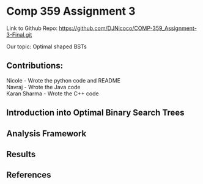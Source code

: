 # Comp 359 Assignment 3

Link to Github Repo: https://github.com/DJNicoco/COMP-359_Assignment-3-Final.git

Our topic: Optimal shaped BSTs

## Contributions:

Nicole - Wrote the python code and README <br>
Navraj - Wrote the Java code <br>
Karan Sharma - Wrote the C++ code

## Introduction into Optimal Binary Search Trees


## Analysis Framework


## Results


## References






